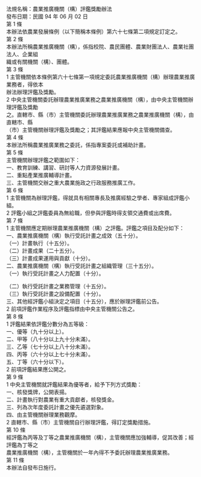 法規名稱：農業推廣機關（構）評鑑獎勵辦法  
發布日期：民國 94 年 06 月 02 日  
第 1 條  
本辦法依農業發展條例（以下簡稱本條例）第六十七條第二項規定訂定之。  
第 2 條  
本辦法所稱農業推廣機關（構），係指校院、農民團體、農業財團法人、農業社團法人、企業組  
織或有關機關（構）、團體。  
第 3 條  
1 主管機關依本條例第六十七條第一項規定委託農業推廣機關（構）辦理農業推廣業務者，得依本  
辦法辦理評鑑及獎勵。  
2 中央主管機關委託辦理農業推廣業務之農業推廣機關（構），由中央主管機關辦理評鑑及獎勵  
之。直轄市、縣（市）主管機關委託辦理農業推廣業務之農業推廣機關（構），由直轄市、縣  
（市）主管機關辦理評鑑及獎勵之；其評鑑結果應報中央主管機關備查。  
第 4 條  
本辦法所稱農業推廣業務之委託，係指專案委託或補助計畫。  
第 5 條  
主管機關辦理評鑑之範圍如下：  
一、教育訓練、講習、研討等人力資源發展計畫。  
二、重點產業推廣輔導計畫。  
三、主管機關交辦之重大農業施政之行政服務推廣工作。  
第 6 條  
1 主管機關為辦理評鑑，得就具有相關專長及推廣經驗之學者、專家組成評鑑小組。  
2 評鑑小組之評鑑委員為無給職，但參與評鑑時得支領交通費或出席費。  
第 7 條  
1 主管機關應定期辦理農業推廣機關（構）之評鑑。評鑑之項目及配分如下：  
一、農業推廣機關（構）執行受託計畫之成效（五十分）。  
（一）計畫執行（十五分）。  
（二）計畫成果（二十五分）。  
（三）計畫成果運用與貢獻（十分）。  
二、農業推廣機關（構）執行受託計畫之組織管理（三十五分）。  
（一）執行受託計畫之人力配置（十分）。  


（二）執行受託計畫之業務管理（十五分）。  
（三）執行受託計畫之設備配置（十分）。  
三、其他經評鑑小組決定之項目（十五分），應於辦理評鑑前公告。  
2 前項評鑑作業程序及評鑑指標由中央主管機關公告之。  
第 8 條  
1 評鑑結果依評鑑分數分為五等級：  
一、優等（九十分以上）。  
二、甲等（八十分以上九十分未滿）。  
三、乙等（七十分以上八十分未滿）。  
四、丙等（六十分以上七十分未滿）。  
五、丁等（六十分以下）。  
2 前項評鑑結果應公開之。  
第 9 條  
1 中央主管機關就評鑑結果為優等者，給予下列方式獎勵：  
一、核發獎牌，公開表揚。  
二、計畫執行對農業有重大貢獻者，核發獎金。  
三、列為次年度委託計畫之優先遴選對象。  
四、由主管機關辦理業務觀摩。  
2 直轄市、縣（市）主管機關自行辦理評鑑，得訂定獎勵措施。  
第 10 條  
經評鑑為丙等及丁等之農業推廣機關（構），主管機關應加強輔導，促其改善；經評鑑為丁等之  
農業推廣機關（構），主管機關於一年內得不予委託辦理農業推廣業務。  
第 11 條  
本辦法自發布日施行。  


